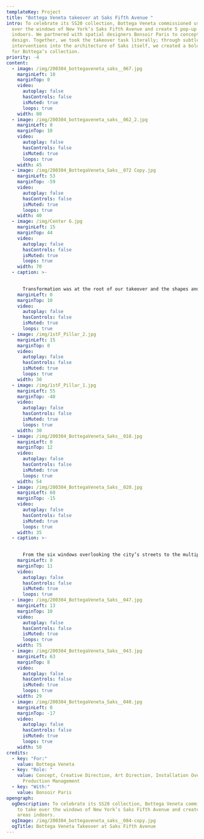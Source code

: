 ```yaml
---
templateKey: Project
title: "Bottega Veneta takeover at Saks Fifth Avenue "
intro: To celebrate its SS20 collection, Bottega Veneta commissioned us to take
  over the windows of New York’s Saks Fifth Avenue and create 5 pop-up areas
  indoors. We partnered with spatial designers Bonsoir Paris to concept and
  design. Together, we took the takeover task literally; through subtle
  interventions into the architecture of Saks itself, we created a bold stage
  for Bottega’s collection.
priority: -4
content:
  - image: /img/200304_bottegaveneta_saks__067.jpg
    marginLeft: 10
    marginTop: 0
    video:
      autoplay: false
      hasControls: false
      isMuted: true
      loops: true
    width: 80
  - image: /img/200304_bottegaveneta_saks__062_2.jpg
    marginLeft: 0
    marginTop: 10
    video:
      autoplay: false
      hasControls: false
      isMuted: true
      loops: true
    width: 45
  - image: /img/200304_BottegaVeneta_Saks__072 Copy.jpg
    marginLeft: 53
    marginTop: -59
    video:
      autoplay: false
      hasControls: false
      isMuted: true
      loops: true
    width: 40
  - image: /img/Center 6.jpg
    marginLeft: 15
    marginTop: 44
    video:
      autoplay: false
      hasControls: false
      isMuted: true
      loops: true
    width: 70
  - caption: >-
      

      Transformation was at the root of our takeover and the shapes and forms of the Saks building became our raw material. We recreated various architectural elements, allowing them to morph and change in response to the shapes, weights and forms of Bottega’s products, as if the objects could rejig any surface they came into contact with. Inspired by the free-form, liquid world of 3D – where environments can be duplicated and realities distorted – Saks Fifth Avenue and Bottega Veneta meet and merge to create hybrid, gravity-defying spatial designs.
    marginLeft: 0
    marginTop: 10
    video:
      autoplay: false
      hasControls: false
      isMuted: true
      loops: true
  - image: /img/1stF_Pillar_2.jpg
    marginLeft: 15
    marginTop: 0
    video:
      autoplay: false
      hasControls: false
      isMuted: true
      loops: true
    width: 30
  - image: /img/1stF_Pillar_1.jpg
    marginLeft: 55
    marginTop: -40
    video:
      autoplay: false
      hasControls: false
      isMuted: true
      loops: true
    width: 30
  - image: /img/200304_BottegaVeneta_Saks__018.jpg
    marginLeft: 0
    marginTop: 12
    video:
      autoplay: false
      hasControls: false
      isMuted: true
      loops: true
    width: 54
  - image: /img/200304_BottegaVeneta_Saks__020.jpg
    marginLeft: 60
    marginTop: -15
    video:
      autoplay: false
      hasControls: false
      isMuted: true
      loops: true
    width: 35
  - caption: >-
      

      From the six windows overlooking the city’s streets to the multiple interventions scattered inside the store, visitors encountered the takeover as a non-linear journey of discovery. The space is almost as it once was, but a second glance reveals a series of glitches that have mutated parts of the ten-floor building.
    marginLeft: 0
    marginTop: 11
    video:
      autoplay: false
      hasControls: false
      isMuted: true
      loops: true
  - image: /img/200304_BottegaVeneta_Saks__047.jpg
    marginLeft: 13
    marginTop: 10
    video:
      autoplay: false
      hasControls: false
      isMuted: true
      loops: true
    width: 75
  - image: /img/200304_BottegaVeneta_Saks__043.jpg
    marginLeft: 63
    marginTop: 8
    video:
      autoplay: false
      hasControls: false
      isMuted: true
      loops: true
    width: 29
  - image: /img/200304_BottegaVeneta_Saks__040.jpg
    marginLeft: 0
    marginTop: -17
    video:
      autoplay: false
      hasControls: false
      isMuted: true
      loops: true
    width: 50
credits:
  - key: "For:"
    value: Bottega Veneta
  - key: "Role: "
    value: Concept, Creative Direction, Art Direction, Installation Overview,
      Production Management
  - key: "With:"
    value: Bonsoir Paris
opengraph:
  ogDescription: To celebrate its SS20 collection, Bottega Veneta commissioned us
    to take over the windows of New York’s Saks Fifth Avenue and create 5 pop-up
    areas indoors.
  ogImage: /img/200304_bottegaveneta_saks__084-copy.jpg
  ogTitle: Bottega Veneta Takeover at Saks Fifth Avenue
---
```

